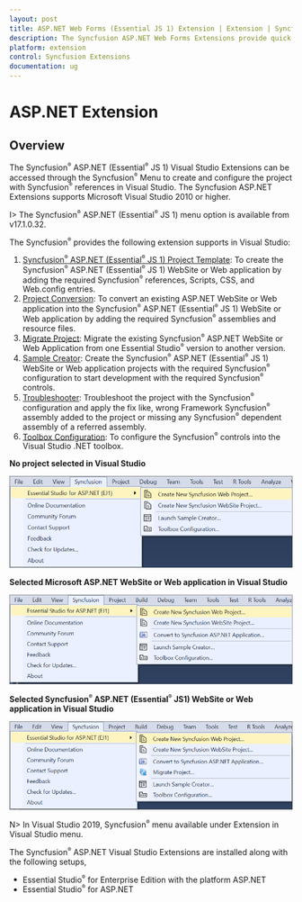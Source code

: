 ```yaml
---
layout: post
title: ASP.NET Web Forms (Essential JS 1) Extension | Extension | Syncfusion
description: The Syncfusion ASP.NET Web Forms Extensions provide quick access to create or configure the Syncfusion ASP.NET projects along with Essential JS 1 components
platform: extension
control: Syncfusion Extensions
documentation: ug
---
```


# ASP.NET Extension

## Overview

The Syncfusion<sup style="font-size:70%">&reg;</sup> ASP.NET (Essential<sup style="font-size:70%">&reg;</sup> JS 1) Visual Studio Extensions can be accessed through the Syncfusion<sup style="font-size:70%">&reg;</sup> Menu to create and configure the project with Syncfusion<sup style="font-size:70%">&reg;</sup> references in Visual Studio. The Syncfusion ASP.NET Extensions supports Microsoft Visual Studio 2010 or higher.

I> The Syncfusion<sup style="font-size:70%">&reg;</sup> ASP.NET (Essential<sup style="font-size:70%">&reg;</sup> JS 1) menu option is available from v17.1.0.32.

The Syncfusion<sup style="font-size:70%">&reg;</sup> provides the following extension supports in Visual Studio:

1.	[Syncfusion<sup style="font-size:70%">&reg;</sup> ASP.NET (Essential<sup style="font-size:70%">&reg;</sup> JS 1) Project Template](https://help.syncfusion.com/extension/aspnet-extension/syncfusion-project-templates): To create the Syncfusion<sup style="font-size:70%">&reg;</sup> ASP.NET (Essential<sup style="font-size:70%">&reg;</sup> JS 1) WebSite or Web application by adding the required Syncfusion<sup style="font-size:70%">&reg;</sup> references, Scripts, CSS, and Web.config entries.
2.	[Project Conversion](https://help.syncfusion.com/extension/aspnet-extension/project-conversion): To convert an existing ASP.NET WebSite or Web application into the Syncfusion<sup style="font-size:70%">&reg;</sup> ASP.NET (Essential<sup style="font-size:70%">&reg;</sup> JS 1) WebSite or Web application by adding the required Syncfusion<sup style="font-size:70%">&reg;</sup> assemblies and resource files.
3.	[Migrate Project](https://help.syncfusion.com/extension/aspnet-extension/project-migration): Migrate the existing Syncfusion<sup style="font-size:70%">&reg;</sup> ASP.NET WebSite or Web Application from one Essential Studio<sup style="font-size:70%">&reg;</sup> version to another version.
4.	[Sample Creator](https://help.syncfusion.com/extension/aspnet-extension/sample-creator): Create the Syncfusion<sup style="font-size:70%">&reg;</sup> ASP.NET (Essential<sup style="font-size:70%">&reg;</sup> JS 1) WebSite or Web application projects with the required Syncfusion<sup style="font-size:70%">&reg;</sup> configuration to start development with the required Syncfusion<sup style="font-size:70%">&reg;</sup> controls.
5.	[Troubleshooter](https://help.syncfusion.com/extension/syncfusion-troubleshooter/syncfusion-troubleshooter): Troubleshoot the project with the Syncfusion<sup style="font-size:70%">&reg;</sup> configuration and apply the fix like, wrong Framework Syncfusion<sup style="font-size:70%">&reg;</sup> assembly added to the project or missing any Syncfusion<sup style="font-size:70%">&reg;</sup> dependent assembly of a referred assembly.
6.	[Toolbox Configuration](https://help.syncfusion.com/common/essential-studio/utilities#toolbox-configuration): To configure the Syncfusion<sup style="font-size:70%">&reg;</sup> controls into the Visual Studio .NET toolbox.

**No project selected in Visual Studio**

![Syncfusion Menu when No project selected in Visual Studio](Overview-images/Syncfusion_Menu_OverView1.png)

**Selected Microsoft ASP.NET WebSite or Web application in Visual Studio**

![Syncfusion Menu when Selected Microsoft ASP.NET application in Visual Studio](Overview-images/Syncfusion_Menu_OverView2.png)

**Selected Syncfusion<sup style="font-size:70%">&reg;</sup> ASP.NET (Essential<sup style="font-size:70%">&reg;</sup> JS1) WebSite or Web application in Visual Studio**

![Syncfusion Menu when Selected Synfusion ASP.NET EJ1 application in Visual Studio](Overview-images/Syncfusion_Menu_OverView3.png)

N> In Visual Studio 2019, Syncfusion<sup style="font-size:70%">&reg;</sup> menu available under Extension in Visual Studio menu.

The Syncfusion<sup style="font-size:70%">&reg;</sup> ASP.NET Visual Studio Extensions are installed along with the following setups,

* Essential Studio<sup style="font-size:70%">&reg;</sup> for Enterprise Edition with the platform ASP.NET
* Essential Studio<sup style="font-size:70%">&reg;</sup> for ASP.NET


